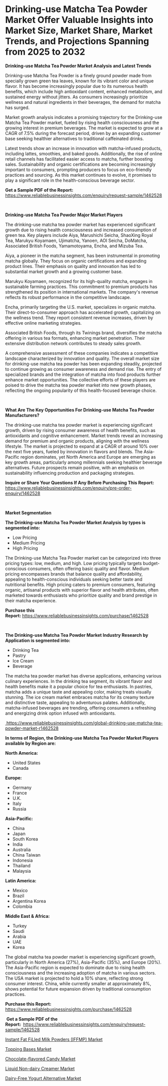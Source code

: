 <p><h1>Drinking-use Matcha Tea Powder Market Offer Valuable Insights into Market Size, Market Share, Market Trends, and Projections Spanning from 2025 to 2032</h1></p><p><strong>Drinking-use Matcha Tea Powder Market Analysis and Latest Trends</strong></p>
<p><p>Drinking-use Matcha Tea Powder is a finely ground powder made from specially grown green tea leaves, known for its vibrant color and unique flavor. It has become increasingly popular due to its numerous health benefits, which include high antioxidant content, enhanced metabolism, and sustained energy without jitters. As consumers increasingly prioritize wellness and natural ingredients in their beverages, the demand for matcha has surged.</p><p>Market growth analysis indicates a promising trajectory for the Drinking-use Matcha Tea Powder market, fueled by rising health consciousness and the growing interest in premium beverages. The market is expected to grow at a CAGR of 7.5% during the forecast period, driven by an expanding customer base seeking healthier alternatives to traditional caffeinated drinks. </p><p>Latest trends show an increase in innovation with matcha-infused products, including lattes, smoothies, and baked goods. Additionally, the rise of online retail channels has facilitated easier access to matcha, further boosting sales. Sustainability and organic certifications are becoming increasingly important to consumers, prompting producers to focus on eco-friendly practices and sourcing. As this market continues to evolve, it promises to play a significant role in the health-conscious beverage sector.</p></p>
<p><strong>Get a Sample PDF of the Report:&nbsp;</strong> <a href="https://www.reliablebusinessinsights.com/enquiry/request-sample/1462528?utm_campaign=84&utm_medium=2&utm_source=Github&utm_content=ia&utm_term=07042025&utm_id=drinking-use-matcha-tea-powder">https://www.reliablebusinessinsights.com/enquiry/request-sample/1462528</a></p>
<p>&nbsp;</p>
<p><strong>Drinking-use Matcha Tea Powder Major Market Players</strong></p>
<p><p>The drinking-use matcha tea powder market has experienced significant growth due to rising health consciousness and increased consumption of green tea. Key players include Aiya, Marushichi Seicha, ShaoXing Royal Tea, Marukyu Koyamaen, Ujimatcha, Yanoen, AOI Seicha, DoMatcha, Associated British Foods, Yamamotoyama, Encha, and Mizuba Tea.</p><p>Aiya, a pioneer in the matcha segment, has been instrumental in promoting matcha globally. They focus on organic certifications and expanding product lines. Their emphasis on quality and innovation has led to substantial market growth and a growing customer base.</p><p>Marukyu Koyamaen, recognized for its high-quality matcha, engages in sustainable farming practices. This commitment to premium products has strengthened its position in international markets. The company's revenue reflects its robust performance in the competitive landscape.</p><p>Encha, primarily targeting the U.S. market, specializes in organic matcha. Their direct-to-consumer approach has accelerated growth, capitalizing on the wellness trend. They report consistent revenue increases, driven by effective online marketing strategies.</p><p>Associated British Foods, through its Twinings brand, diversifies the matcha offering in various tea formats, enhancing market penetration. Their extensive distribution network contributes to steady sales growth.</p><p>A comprehensive assessment of these companies indicates a competitive landscape characterized by innovation and quality. The overall market size for drinking-use matcha tea powder has been expanding steadily, projected to continue growing as consumer awareness and demand rise. The entry of specialized brands and the integration of matcha into food products further enhance market opportunities. The collective efforts of these players are poised to drive the matcha tea powder market into new growth phases, reflecting the ongoing popularity of this health-focused beverage choice.</p></p>
<p>&nbsp;</p>
<p><strong>What Are The Key Opportunities For Drinking-use Matcha Tea Powder Manufacturers?</strong></p>
<p><p>The drinking-use matcha tea powder market is experiencing significant growth, driven by rising consumer awareness of health benefits, such as antioxidants and cognitive enhancement. Market trends reveal an increasing demand for premium and organic products, aligning with the wellness lifestyle. The market is projected to expand at a CAGR of around 10% over the next five years, fueled by innovation in flavors and blends. The Asia-Pacific region dominates, yet North America and Europe are emerging as key growth areas, particularly among millennials seeking healthier beverage alternatives. Future prospects remain positive, with an emphasis on sustainability influencing production and packaging strategies.</p></p>
<p><strong>Inquire or Share Your Questions If Any Before Purchasing This Report:</strong> <a href="https://www.reliablebusinessinsights.com/enquiry/pre-order-enquiry/1462528?utm_campaign=84&utm_medium=2&utm_source=Github&utm_content=ia&utm_term=07042025&utm_id=drinking-use-matcha-tea-powder">https://www.reliablebusinessinsights.com/enquiry/pre-order-enquiry/1462528</a></p>
<p>&nbsp;</p>
<p><strong>Market Segmentation</strong></p>
<p><strong>The Drinking-use Matcha Tea Powder Market Analysis by types is segmented into:</strong></p>
<p><ul><li>Low Pricing</li><li>Medium Pricing</li><li>High Pricing</li></ul></p>
<p><p>The Drinking-use Matcha Tea Powder market can be categorized into three pricing types: low, medium, and high. Low pricing typically targets budget-conscious consumers, often offering basic quality and flavor. Medium pricing encompasses brands that balance quality and affordability, appealing to health-conscious individuals seeking better taste and nutritional benefits. High pricing caters to premium consumers, featuring organic, artisanal products with superior flavor and health attributes, often marketed towards enthusiasts who prioritize quality and brand prestige in their matcha experience.</p></p>
<p><strong>Purchase this Report:&nbsp;</strong><a href="https://www.reliablebusinessinsights.com/purchase/1462528?utm_campaign=84&utm_medium=2&utm_source=Github&utm_content=ia&utm_term=07042025&utm_id=drinking-use-matcha-tea-powder">https://www.reliablebusinessinsights.com/purchase/1462528</a></p>
<p>&nbsp;</p>
<p><strong>The Drinking-use Matcha Tea Powder Market Industry Research by Application is segmented into:</strong></p>
<p><ul><li>Drinking Tea</li><li>Pastry</li><li>Ice Cream</li><li>Beverage</li></ul></p>
<p><p>The matcha tea powder market has diverse applications, enhancing various culinary experiences. In the drinking tea segment, its vibrant flavor and health benefits make it a popular choice for tea enthusiasts. In pastries, matcha adds a unique taste and appealing color, making treats visually stunning. The ice cream market embraces matcha for its creamy texture and distinctive taste, appealing to adventurous palates. Additionally, matcha-infused beverages are trending, offering consumers a refreshing and energizing drink option infused with antioxidants.</p></p>
<p><a href="https://www.reliablebusinessinsights.com/global-drinking-use-matcha-tea-powder-market-r1462528?utm_campaign=84&utm_medium=2&utm_source=Github&utm_content=ia&utm_term=07042025&utm_id=drinking-use-matcha-tea-powder">&nbsp;https://www.reliablebusinessinsights.com/global-drinking-use-matcha-tea-powder-market-r1462528</a></p>
<p><strong>In terms of Region, the Drinking-use Matcha Tea Powder Market Players available by Region are:</strong></p>
<p>
    <p> <strong> North America: </strong>
        <ul>
            <li>United States</li>
            <li>Canada</li>
        </ul>
        </p> 
    <p> <strong> Europe: </strong>
        <ul>
            <li>Germany</li>
            <li>France</li>
            <li>U.K.</li>
            <li>Italy</li>
            <li>Russia</li>
        </ul>
        </p> 
    <p> <strong> Asia-Pacific: </strong>
        <ul>
            <li>China</li>
            <li>Japan</li>
            <li>South Korea</li>
            <li>India</li>
            <li>Australia</li>
            <li>China Taiwan</li>
            <li>Indonesia</li>
            <li>Thailand</li>
            <li>Malaysia</li>
        </ul>
        </p> 
    <p> <strong> Latin America: </strong>
        <ul>
            <li>Mexico</li>
            <li>Brazil</li>
            <li>Argentina Korea</li>
            <li>Colombia</li>
        </ul>
        </p> 
    <p> <strong> Middle East & Africa: </strong>
        <ul>
            <li>Turkey</li>
            <li>Saudi</li>
            <li>Arabia</li>
            <li>UAE</li>
            <li>Korea</li>
        </ul>
    </p>
    </p>
<p><p>The global matcha tea powder market is experiencing significant growth, particularly in North America (27%), Asia-Pacific (35%), and Europe (20%). The Asia-Pacific region is expected to dominate due to rising health consciousness and the increasing adoption of matcha in various sectors. The USA market is projected to hold a 10% share, reflecting strong consumer interest. China, while currently smaller at approximately 8%, shows potential for future expansion driven by traditional consumption practices.</p></p>
<p><strong>Purchase this Report: </strong><a href="https://www.reliablebusinessinsights.com/purchase/1462528?utm_campaign=84&utm_medium=2&utm_source=Github&utm_content=ia&utm_term=07042025&utm_id=drinking-use-matcha-tea-powder">https://www.reliablebusinessinsights.com/purchase/1462528</a></p>
<p>&nbsp;<strong>Get a Sample PDF of the Report:&nbsp;&nbsp;</strong><a href="https://www.reliablebusinessinsights.com/enquiry/request-sample/1462528?utm_campaign=84&utm_medium=2&utm_source=Github&utm_content=ia&utm_term=07042025&utm_id=drinking-use-matcha-tea-powder">https://www.reliablebusinessinsights.com/enquiry/request-sample/1462528</a></p>
<p><strong></strong></p>
<p><p><a href="https://github.com/vandelmanize/Market-Research-Report-List-1/blob/main/instant-fat-filled-milk-powders-iffmp-market.md?utm_campaign=84&utm_medium=2&utm_source=Github&utm_content=ia&utm_term=07042025&utm_id=drinking-use-matcha-tea-powder">Instant Fat FiLled Milk Powders (IFFMP) Market</a></p><p><a href="https://github.com/saribuissawi/Market-Research-Report-List-1/blob/main/topping-bases-market.md?utm_campaign=84&utm_medium=2&utm_source=Github&utm_content=ia&utm_term=07042025&utm_id=drinking-use-matcha-tea-powder">Topping Bases Market</a></p><p><a href="https://github.com/gilerzelko7a/Market-Research-Report-List-1/blob/main/chocolate-flavored-candy-market.md?utm_campaign=84&utm_medium=2&utm_source=Github&utm_content=ia&utm_term=07042025&utm_id=drinking-use-matcha-tea-powder">Chocolate-flavored Candy Market</a></p><p><a href="https://github.com/kecixayaab/Market-Research-Report-List-1/blob/main/liquid-non-dairy-creamer-market.md?utm_campaign=84&utm_medium=2&utm_source=Github&utm_content=ia&utm_term=07042025&utm_id=drinking-use-matcha-tea-powder">Liquid Non-dairy Creamer Market</a></p><p><a href="https://github.com/sentoljinqiu/Market-Research-Report-List-1/blob/main/dairy-free-yogurt-alternative-market.md?utm_campaign=84&utm_medium=2&utm_source=Github&utm_content=ia&utm_term=07042025&utm_id=drinking-use-matcha-tea-powder">Dairy-Free Yogurt Alternative Market</a></p></p>